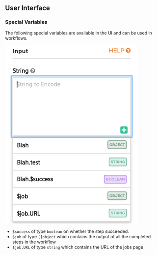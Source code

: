 <!-- START doctoc generated TOC please keep comment here to allow auto update -->
<!-- DON'T EDIT THIS SECTION, INSTEAD RE-RUN doctoc TO UPDATE -->

## User Interface

### Special Variables

The following special variables are available in the UI and can be used in workflows.

![UI Special Vars](imgs/ui_special_vars.png)

* `$success` of type `boolean` on whether the step succeeded.
* `$job` of type `[]object` which contains the output of all the completed steps in the workflow
* `$job.URL` of type `string` which contains the URL of the jobs page
